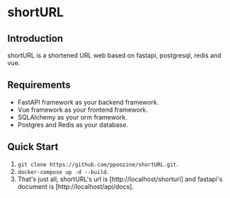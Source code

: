 # shortURL

## Introduction

shortURL is a shortened URL web based on fastapi, postgresql, redis and vue.

## Requirements

- FastAPI framework as your backend framework.
- Vue framework as your frontend framework.
- SQLAlchemy as your orm framework.
- Postgres and Redis as your database.

## Quick Start
1. `git clone https://github.com/ppoozine/shortURL.git`.
2. `docker-compose up -d --build`.
3. That's just all, shortURL's url is [http://localhost/shorturl] and fastapi's document is [http://localhost/api/docs].